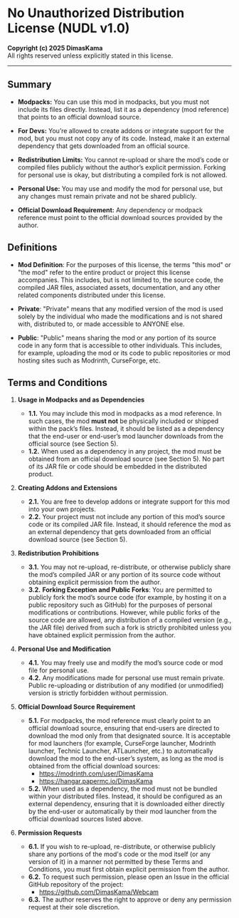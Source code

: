 
# No Unauthorized Distribution License (NUDL v1.0)

**Copyright (c) 2025 DimasKama**  
All rights reserved unless explicitly stated in this license.

---

## Summary

- **Modpacks:** You can use this mod in modpacks, but you must not include its files directly. Instead, list it as a dependency (mod reference) that points to an official download source.

- **For Devs:** You’re allowed to create addons or integrate support for the mod, but you must not copy any of its code. Instead, make it an external dependency that gets downloaded from an official source.

- **Redistribution Limits:** You cannot re-upload or share the mod’s code or compiled files publicly without the author’s explicit permission. Forking for personal use is okay, but distributing a compiled fork is not allowed.

- **Personal Use:** You may use and modify the mod for personal use, but any changes must remain private and not be shared publicly.

- **Official Download Requirement:** Any dependency or modpack reference must point to the official download sources provided by the author.


## Definitions

- **Mod Definition**: For the purposes of this license, the terms "this mod" or "the mod" refer to the entire product or project this license accompanies. This includes, but is not limited to, the source code, the compiled JAR files, associated assets, documentation, and any other related components distributed under this license.

- **Private**: "Private" means that any modified version of the mod is used solely by the individual who made the modifications and is not shared with, distributed to, or made accessible to ANYONE else.

- **Public**: "Public" means sharing the mod or any portion of its source code in any form that is accessible to other individuals. This includes, for example, uploading the mod or its code to public repositories or mod hosting sites such as Modrinth, CurseForge, etc.


## Terms and Conditions

1. **Usage in Modpacks and as Dependencies**
    - **1.1.** You may include this mod in modpacks as a mod reference. In such cases, the mod **must not** be physically included or shipped within the pack’s files. Instead, it should be listed as a dependency that the end-user or end-user’s mod launcher downloads from the official source (see Section 5).
    - **1.2.** When used as a dependency in any project, the mod must be obtained from an official download source (see Section 5). No part of its JAR file or code should be embedded in the distributed product.

2. **Creating Addons and Extensions**
    - **2.1.** You are free to develop addons or integrate support for this mod into your own projects.
    - **2.2.** Your project must not include any portion of this mod’s source code or its compiled JAR file. Instead, it should reference the mod as an external dependency that gets downloaded from an official download source (see Section 5).

3. **Redistribution Prohibitions**
    - **3.1.** You may not re-upload, re-distribute, or otherwise publicly share the mod’s compiled JAR or any portion of its source code without obtaining explicit permission from the author.
    - **3.2.** **Forking Exception and Public Forks**: You are permitted to publicly fork the mod’s source code (for example, by hosting it on a public repository such as GitHub) for the purposes of personal modifications or contributions. However, while public forks of the source code are allowed, any distribution of a compiled version (e.g., the JAR file) derived from such a fork is strictly prohibited unless you have obtained explicit permission from the author.

4. **Personal Use and Modification**
    - **4.1.** You may freely use and modify the mod’s source code or mod file for personal use.
    - **4.2.** Any modifications made for personal use must remain private. Public re-uploading or distribution of any modified (or unmodified) version is strictly forbidden without permission.

5. **Official Download Source Requirement**
    - **5.1.** For modpacks, the mod reference must clearly point to an official download source, ensuring that end-users are directed to download the mod only from that designated source. It is acceptable for mod launchers (for example, CurseForge launcher, Modrinth launcher, Technic Launcher, ATLauncher, etc.) to automatically download the mod to the end-user’s system, as long as the mod is obtained from the official download sources:
        - https://modrinth.com/user/DimasKama
        - https://hangar.papermc.io/DimasKama
    - **5.2.** When used as a dependency, the mod must not be bundled within your distributed files. Instead, it should be configured as an external dependency, ensuring that it is downloaded either directly by the end-user or automatically by their mod launcher from the official download sources listed above.

6. **Permission Requests**
    - **6.1.** If you wish to re-upload, re-distribute, or otherwise publicly share any portions of the mod's code or the mod itself (or any version of it) in a manner not permitted by these Terms and Conditions, you must first obtain explicit permission from the author.
    - **6.2.** To request such permission, please open an Issue in the official GitHub repository of the project:
        - https://github.com/DimasKama/Webcam
    - **6.3.** The author reserves the right to approve or deny any permission request at their sole discretion.